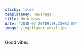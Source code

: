 ```yaml
---
sticky: false
templateKey: newsPage
title: More News
date: '2018-07-26T09:08:23+02:00'
image: /img/flavor_wheel.jpg
---
```


Good vibes
